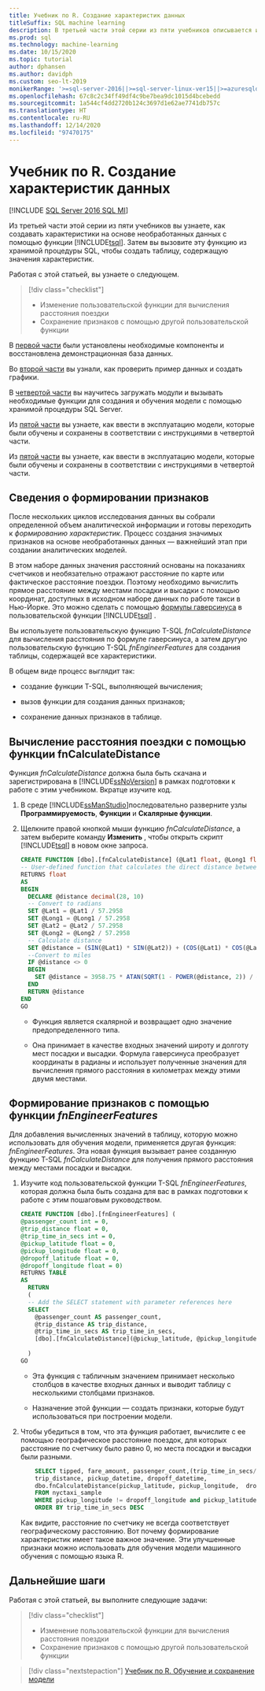 ```yaml
---
title: Учебник по R. Создание характеристик данных
titleSuffix: SQL machine learning
description: В третьей части этой серии из пяти учебников описывается использование функции T-SQL для создания и хранения признаков из примера данных с помощью машинного обучения SQL.
ms.prod: sql
ms.technology: machine-learning
ms.date: 10/15/2020
ms.topic: tutorial
author: dphansen
ms.author: davidph
ms.custom: seo-lt-2019
monikerRange: '>=sql-server-2016||>=sql-server-linux-ver15||>=azuresqldb-mi-current'
ms.openlocfilehash: 67c8c2c34ff49df4c9be7bea9dc1015d4bcebedd
ms.sourcegitcommit: 1a544cf4dd2720b124c3697d1e62ae7741db757c
ms.translationtype: HT
ms.contentlocale: ru-RU
ms.lasthandoff: 12/14/2020
ms.locfileid: "97470175"
---
```

# <a name="r-tutorial-create-data-features"></a>Учебник по R. Создание характеристик данных
[!INCLUDE [SQL Server 2016 SQL MI](../../includes/applies-to-version/sqlserver2016-asdbmi.md)]

Из третьей части этой серии из пяти учебников вы узнаете, как создавать характеристики на основе необработанных данных с помощью функции [!INCLUDE[tsql](../../includes/tsql-md.md)]. Затем вы вызовите эту функцию из хранимой процедуры SQL, чтобы создать таблицу, содержащую значения характеристик.

Работая с этой статьей, вы узнаете о следующем.

> [!div class="checklist"]
> + Изменение пользовательской функции для вычисления расстояния поездки
> + Сохранение признаков с помощью другой пользовательской функции

В [первой части](r-taxi-classification-introduction.md) были установлены необходимые компоненты и восстановлена демонстрационная база данных.

Во [второй части](r-taxi-classification-explore-data.md) вы узнали, как проверить пример данных и создать графики.

В [четвертой части](r-taxi-classification-train-model.md) вы научитесь загружать модули и вызывать необходимые функции для создания и обучения модели с помощью хранимой процедуры SQL Server.

Из [пятой части](r-taxi-classification-deploy-model.md) вы узнаете, как ввести в эксплуатацию модели, которые были обучены и сохранены в соответствии с инструкциями в четвертой части.

Из [пятой части](./python-taxi-classification-deploy-model.md) вы узнаете, как ввести в эксплуатацию модели, которые были обучены и сохранены в соответствии с инструкциями в четвертой части.

## <a name="about-feature-engineering"></a>Сведения о формировании признаков

После нескольких циклов исследования данных вы собрали определенной объем аналитической информации и готовы переходить к *формированию характеристик*. Процесс создания значимых признаков на основе необработанных данных — важнейший этап при создании аналитических моделей.

В этом наборе данных значения расстояний основаны на показаниях счетчиков и необязательно отражают расстояние по карте или фактическое расстояние поездки. Поэтому необходимо вычислить прямое расстояние между местами посадки и высадки с помощью координат, доступных в исходном наборе данных по работе такси в Нью-Йорке. Это можно сделать с помощью [формулы гаверсинуса](https://en.wikipedia.org/wiki/Haversine_formula) в пользовательской функции [!INCLUDE[tsql](../../includes/tsql-md.md)] .

Вы используете пользовательскую функцию T-SQL _fnCalculateDistance_ для вычисления расстояния по формуле гаверсинуса, а затем другую пользовательскую функцию T-SQL _fnEngineerFeatures_ для создания таблицы, содержащей все характеристики.

В общем виде процесс выглядит так:

+ создание функции T-SQL, выполняющей вычисления;

+ вызов функции для создания данных признаков;

+ сохранение данных признаков в таблице.

## <a name="calculate-trip-distance-using-fncalculatedistance"></a>Вычисление расстояния поездки с помощью функции fnCalculateDistance

Функция _fnCalculateDistance_ должна была быть скачана и зарегистрирована в [!INCLUDE[ssNoVersion](../../includes/ssnoversion-md.md)] в рамках подготовки к работе с этим учебником. Вкратце изучите код.
  
1. В среде [!INCLUDE[ssManStudio](../../includes/ssmanstudio-md.md)]последовательно разверните узлы **Программируемость**, **Функции** и **Скалярные функции**.   

2. Щелкните правой кнопкой мыши функцию _fnCalculateDistance_, а затем выберите команду **Изменить** , чтобы открыть скрипт [!INCLUDE[tsql](../../includes/tsql-md.md)] в новом окне запроса.
  
   ```sql
   CREATE FUNCTION [dbo].[fnCalculateDistance] (@Lat1 float, @Long1 float, @Lat2 float, @Long2 float)  
   -- User-defined function that calculates the direct distance between two geographical coordinates.  
   RETURNS float  
   AS  
   BEGIN  
     DECLARE @distance decimal(28, 10)  
     -- Convert to radians  
     SET @Lat1 = @Lat1 / 57.2958  
     SET @Long1 = @Long1 / 57.2958  
     SET @Lat2 = @Lat2 / 57.2958  
     SET @Long2 = @Long2 / 57.2958  
     -- Calculate distance  
     SET @distance = (SIN(@Lat1) * SIN(@Lat2)) + (COS(@Lat1) * COS(@Lat2) * COS(@Long2 - @Long1))  
     --Convert to miles  
     IF @distance <> 0  
     BEGIN  
       SET @distance = 3958.75 * ATAN(SQRT(1 - POWER(@distance, 2)) / @distance);  
     END  
     RETURN @distance  
   END
   GO
   ```
  
   + Функция является скалярной и возвращает одно значение предопределенного типа.
  
   + Она принимает в качестве входных значений широту и долготу мест посадки и высадки. Формула гаверсинуса преобразует координаты в радианы и использует полученные значения для вычисления прямого расстояния в километрах между этими двумя местами.

## <a name="generate-the-features-using-_fnengineerfeatures_"></a>Формирование признаков с помощью функции _fnEngineerFeatures_

Для добавления вычисленных значений в таблицу, которую можно использовать для обучения модели, применяется другая функция: _fnEngineerFeatures_. Эта новая функция вызывает ранее созданную функцию T-SQL _fnCalculateDistance_ для получения прямого расстояния между местами посадки и высадки. 

1. Изучите код пользовательской функции T-SQL _fnEngineerFeatures_, которая должна была быть создана для вас в рамках подготовки к работе с этим пошаговым руководством.
  
   ```sql
   CREATE FUNCTION [dbo].[fnEngineerFeatures] (  
   @passenger_count int = 0,  
   @trip_distance float = 0,  
   @trip_time_in_secs int = 0,  
   @pickup_latitude float = 0,  
   @pickup_longitude float = 0,  
   @dropoff_latitude float = 0,  
   @dropoff_longitude float = 0)  
   RETURNS TABLE  
   AS
     RETURN
     (
     -- Add the SELECT statement with parameter references here
     SELECT
       @passenger_count AS passenger_count,
       @trip_distance AS trip_distance,
       @trip_time_in_secs AS trip_time_in_secs,
       [dbo].[fnCalculateDistance](@pickup_latitude, @pickup_longitude, @dropoff_latitude, @dropoff_longitude) AS direct_distance
  
     )
   GO
   ```

   + Эта функция с табличным значением принимает несколько столбцов в качестве входных данных и выводит таблицу с несколькими столбцами признаков.

   + Назначение этой функции — создать признаки, которые будут использоваться при построении модели.

2. Чтобы убедиться в том, что эта функция работает, вычислите с ее помощью географическое расстояние поездок, для которых расстояние по счетчику было равно 0, но места посадки и высадки были разными.
  
   ```sql
       SELECT tipped, fare_amount, passenger_count,(trip_time_in_secs/60) as TripMinutes,
       trip_distance, pickup_datetime, dropoff_datetime,
       dbo.fnCalculateDistance(pickup_latitude, pickup_longitude,  dropoff_latitude, dropoff_longitude) AS direct_distance
       FROM nyctaxi_sample
       WHERE pickup_longitude != dropoff_longitude and pickup_latitude != dropoff_latitude and trip_distance = 0
       ORDER BY trip_time_in_secs DESC
   ```
  
   Как видите, расстояние по счетчику не всегда соответствует географическому расстоянию. Вот почему формирование характеристик имеет такое важное значение. Эти улучшенные признаки можно использовать для обучения модели машинного обучения с помощью языка R.

## <a name="next-steps"></a>Дальнейшие шаги

Работая с этой статьей, вы выполните следующие задачи:

> [!div class="checklist"]
> + Изменение пользовательской функции для вычисления расстояния поездки
> + Сохранение признаков с помощью другой пользовательской функции

> [!div class="nextstepaction"]
> [Учебник по R. Обучение и сохранение модели](r-taxi-classification-train-model.md)